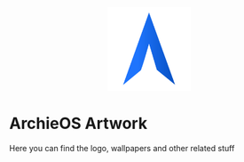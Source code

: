 <p align="center">
  <img height="150px" width="150px" src="https://github.com/ArchieOS-Linux/artwork/blob/main/icons/archie-logo.svg">
</p>

# ArchieOS Artwork
Here you can find the logo, wallpapers and other related stuff

